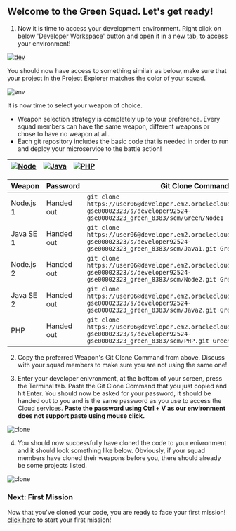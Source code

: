 ## Welcome to the Green Squad. Let's get ready! ##

1. Now it is time to access your development environment. Right click on below 'Developer Workspace' button and open it in a new tab, to access your environment! 

[![dev](codenvy-contribute.svg)](http://129.157.179.180/dashboard/#/ide/che/Green)

You should now have access to something similair as below, make sure that your project in the Project Explorer matches the color of your squad.

![env](../images/che_welcome.PNG)

It is now time to select your weapon of choice.

+ Weapon selection strategy is completely up to your preference. Every squad members can have the same weapon, different weapons or chose to have no weapon at all.
+ Each git repository includes the basic code that is needed in order to run and deploy your microservice to the battle action!

| [![Node](nodejs.png)](Green.md) | [![Java](javase.png)](Green.md) | [![PHP](php.png)](Green.md) |
|:---:|:---:|:---:|

| Weapon        | Password     | Git Clone Command  |
| ------------- |-------------| -----|
| Node.js 1      | Handed out | ``` git clone https://user06@developer.em2.oraclecloud.com/developer92524-gse00002323/s/developer92524-gse00002323_green_8383/scm/Green/Node1 ``` |
| Java SE 1     | Handed out      |   ``` git clone https://user06@developer.em2.oraclecloud.com/developer92524-gse00002323/s/developer92524-gse00002323_green_8383/scm/Java1.git Green/Java1 ``` |
| Node.js 2    | Handed out | ``` git clone https://user06@developer.em2.oraclecloud.com/developer92524-gse00002323/s/developer92524-gse00002323_green_8383/scm/Node2.git Green/Node2 ``` |
| Java SE 2    | Handed out      |   ``` git clone https://user06@developer.em2.oraclecloud.com/developer92524-gse00002323/s/developer92524-gse00002323_green_8383/scm/Java2.git Green/Java2 ``` |
| PHP | Handed out      |  ``` git clone https://user06@developer.em2.oraclecloud.com/developer92524-gse00002323/s/developer92524-gse00002323_green_8383/scm/PHP.git Green/PHP ``` |

2. Copy the preferred Weapon's Git Clone Command from above. Discuss with your squad members to make sure you are not using the same one! 

3. Enter your developer enivronment, at the bottom of your screen, press the Terminal tab. Paste the Git Clone Command that you just copied and hit Enter. You should now be asked for your password, it should be handed out to you and is the same password as you use to access the Cloud services. **Paste the password using Ctrl + V as our environment does not support paste using mouse click.**

![clone](../images/che_clone.PNG)

4. You should now successfully have cloned the code to your enivronment and it should look something like below. Obviously, if your squad members have cloned their weapons before you, there should already be some projects listed.

![clone](../images/che_project.PNG)

### Next: First Mission ###				
Now that you've cloned your code, you are ready to face your first mission! [click here](../missions/deploy.md) to start your first mission!
